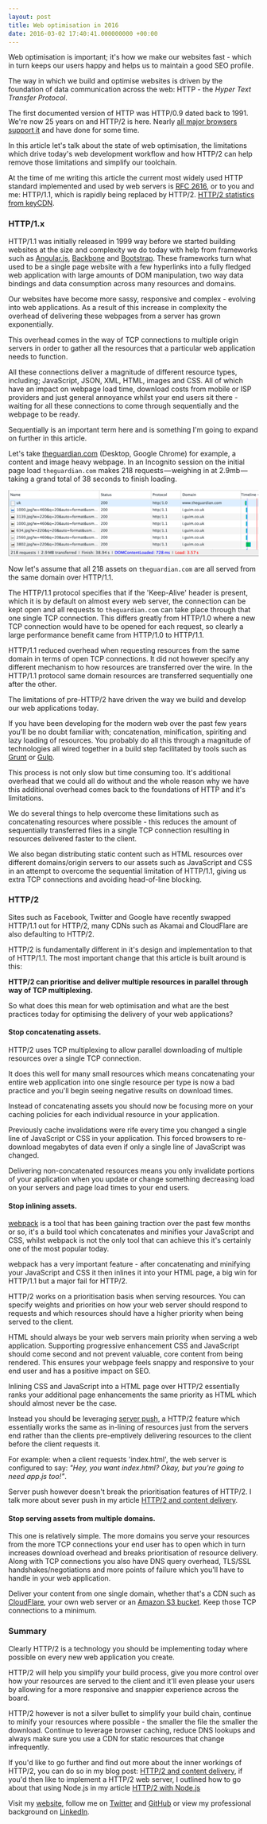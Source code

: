 ```yaml
---
layout: post
title: Web optimisation in 2016
date: 2016-03-02 17:40:41.000000000 +00:00
---
```

Web optimisation is important; it's how we make our websites fast - which in turn keeps our users happy and helps us to maintain a good SEO profile.

The way in which we build and optimise websites is driven by the foundation of data communication across the web: HTTP - the *Hyper Text Transfer Protocol*. 

The first documented version of HTTP was HTTP/0.9 dated back to 1991. We're now 25 years on and HTTP/2 is here. Nearly [all major browsers support it](http://caniuse.com/#feat=http2) and have done for some time. 

In this article let's talk about the state of web optimisation, the limitations which drive today's web development workflow and how HTTP/2 can help remove those limitations and simplify our toolchain.

At the time of me writing this article the current most widely used HTTP standard implemented and used by web servers is [RFC 2616](https://tools.ietf.org/html/rfc2616), or to you and me: HTTP/1.1, which is rapidly being replaced by HTTP/2. [HTTP/2 statistics from keyCDN](https://www.keycdn.com/blog/http2-statistics/). 

### HTTP/1.x

HTTP/1.1 was initially released in 1999 way before we started building websites at the size and complexity we do today with help from frameworks such as [Angular.js](https://angular.io/), [Backbone](http://backbonejs.org/) and [Bootstrap](http://getbootstrap.com/). These frameworks turn what used to be a single page website with a few hyperlinks into a fully fledged web application with large amounts of DOM manipulation, two way data bindings and data consumption across many resources and domains.

Our websites have become more sassy, responsive and complex - evolving into web applications. As a result of this increase in complexity the overhead of delivering these webpages from a server has grown exponentially. 

This overhead comes in the way of TCP connections to multiple origin servers in order to gather all the resources that a particular web application needs to function.

All these connections deliver a magnitude of different resource types, including; JavaScript, JSON, XML, HTML, images and CSS. All of which have an impact on webpage load time, download costs from mobile or ISP providers and just general annoyance whilst your end users sit there - waiting for all these connections to come through sequentially and the webpage to be ready. 

Sequentially is an important term here and is something I'm going to expand on further in this article.

Let's take [theguardian.com](http://www.theguardian.com/uk) (Desktop, Google Chrome) for example, a content and image heavy webpage. In an Incognito session on the initial page load  `theguardian.com` makes 218 requests — weighing in at 2.9mb — taking a grand total of 38 seconds to finish loading.

![](/images/webpage-load.png)

Now let's assume that all 218 assets on `theguardian.com` are all served from the same domain over HTTP/1.1. 

The HTTP/1.1 protocol specifies that if the 'Keep-Alive' header is present, which it is by default on almost every web server, the connection can be kept open and all requests to `theguardian.com` can take place through that one single TCP connection. This differs greatly from HTTP/1.0 where a new TCP connection would have to be opened for each request, so clearly a large performance benefit came from HTTP/1.0 to HTTP/1.1.

HTTP/1.1 reduced overhead when requesting resources from the same domain in terms of open TCP connections. It did not however specify any different mechanism to how resources are transferred over the wire. In the HTTP/1.1 protocol same domain resources are transferred sequentially one after the other.

The limitations of pre-HTTP/2 have driven the way we build and develop our web applications today. 

If you have been developing for the modern web over the past few years you'll be no doubt familiar with; concatenation, minification, spiriting and lazy loading of resources. You probably do all this through a magnitude of technologies all wired together in a build step facilitated by tools such as [Grunt](http://gruntjs.com/) or [Gulp](http://gulpjs.com/).  

This process is not only slow but time consuming too. It's additional overhead that we could all do without and the whole reason why we have this additional overhead comes back to the foundations of HTTP and it's limitations. 

We do several things to help overcome these limitations such as concatenating resources where possible - this reduces the amount of sequentially transferred files in a single TCP connection resulting in resources delivered faster to the client. 

We also began distributing static content such as HTML resources over different domains/origin servers to our assets such as JavaScript and CSS in an attempt to overcome the sequential limitation of HTTP/1.1, giving us extra TCP connections and avoiding head-of-line blocking.

### HTTP/2

Sites such as Facebook, Twitter and Google have recently swapped HTTP/1.1 out for HTTP/2, many CDNs such as Akamai and CloudFlare are also defaulting to HTTP/2. 

HTTP/2 is fundamentally different in it's design and implementation to that of HTTP/1.1. The most important change that this article is built around is this: 

**HTTP/2 can prioritise and deliver multiple resources in parallel through way of TCP multiplexing.**

So what does this mean for web optimisation and what are the best practices today for optimising the delivery of your web applications? 

#### Stop concatenating assets.

HTTP/2 uses TCP multiplexing to allow parallel downloading of multiple resources over a single TCP connection. 

It does this well for many small resources which means concatenating your entire web application into one single resource per type is now a bad practice and you'll begin seeing negative results on download times.

Instead of concatenating assets you should now be focusing more on your caching policies for each individual resource in your application. 

Previously cache invalidations were rife every time you changed a single line of JavaScript or CSS in your application. This forced browsers to re-download megabytes of data even if only a single line of JavaScript was changed. 

Delivering non-concatenated resources means you only invalidate portions of your application when you update or change something decreasing load on your servers and page load times to your end users.

#### Stop inlining assets.

[webpack](https://webpack.github.io/) is a tool that has been gaining traction over the past few months or so, it's a build tool which concatenates and minifies your JavaScript and CSS, whilst webpack is not the only tool that can achieve this it's certainly one of the most popular today.

webpack has a very important feature - after concatenating and minifying your JavaScript and CSS it then inlines it into your HTML page, a big win for HTTP/1.1 but a major fail for HTTP/2.

HTTP/2 works on a prioritisation basis when serving resources. You can specify weights and priorities on how your web server should respond to requests and which resources should have a higher priority when being served to the client.

HTML should always be your web servers main priority when serving a web application. Supporting progressive enhancement CSS and JavaScript should come second and not prevent valuable, core content from being rendered. This ensures your webpage feels snappy and responsive to your end user and has a positive impact on SEO. 

Inlining CSS and JavaScript into a HTML page over HTTP/2 essentially ranks your additional page enhancements the same priority as HTML which should almost never be the case. 

Instead you should be leveraging [server push](https://tools.ietf.org/html/rfc7540#section-8.2), a HTTP/2 feature which essentially works the same as in-lining of resources just from the servers end rather than the clients pre-emptively delivering resources to the client before the client requests it. 

For example: when a client requests 'index.html', the web server is configured to say: *"Hey, you want index.html? Okay, but you're going to need app.js too!"*. 

Server push however doesn't break the prioritisation features of HTTP/2. I talk more about sever push in my article [HTTP/2 and content delivery](https://blog.jacobclark.xyz/http-2-and-content-delivery/).

#### Stop serving assets from multiple domains.

This one is relatively simple. The more domains you serve your resources from the more TCP connections your end user has to open which in turn increases download overhead and breaks prioritisation of resource delivery. Along with TCP connections you also have DNS query overhead, TLS/SSL handshakes/negotiations and more points of failure which you'll have to handle in your web application.

Deliver your content from one single domain, whether that's a CDN such as [CloudFlare](https://cloudflare.com), your own web server or an [Amazon S3 bucket](https://aws.amazon.com/s3). Keep those TCP connections to a minimum.

### Summary

Clearly HTTP/2 is a technology you should be implementing today where possible on every new web application you create. 

HTTP/2 will help you simplify your build process, give you more control over how your resources are served to the client and it'll even please your users by allowing for a more responsive and snappier experience across the board.

HTTP/2 however is not a silver bullet to simplify your build chain, continue to minify your resources where possible - the smaller the file the smaller the download. Continue to leverage browser caching, reduce DNS lookups and always make sure you use a CDN for static resources that change infrequently.
 
If you'd like to go further and find out more about the inner workings of HTTP/2, you can do so in my blog post: [HTTP/2 and content delivery](https://blog.jacobclark.xyz/http-2-and-content-delivery/), if you'd then like to implement a HTTP/2 web server, I outlined how to go about that using Node.js in my article [HTTP/2 with Node.js](https://blog.jacobclark.xyz/http-2-with-node-js/)

Visit my [website](https://www.jacobclark.xyz), follow me on [Twitter](https://twitter.com/imjacobclark) and [GitHub](https://github.com/imjacobclark) or view my professional background on [LinkedIn](https://uk.linkedin.com/in/imjacobclark).
